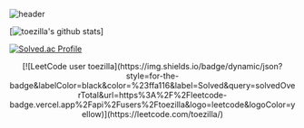 


![header](https://capsule-render.vercel.app/api?type=waving&color=E7BD42&height=300&section=header&text=WELCOME%20&fontSize=90&animation=fadeIn&fontAlignY=38&desc=Toezillla's%20GitHub%20Profile&descAlignY=51&descAlign=62)

[![toezilla's github stats](https://github-readme-stats.vercel.app/api?username=toezilla&show_icons=true&theme=gruvbox)]

[![Solved.ac Profile](http://mazassumnida.wtf/api/v2/generate_badge?boj=toadzilla)](https://solved.ac/toadzilla/)</center>

<center>[![LeetCode user toezilla](https://img.shields.io/badge/dynamic/json?style=for-the-badge&labelColor=black&color=%23ffa116&label=Solved&query=solvedOverTotal&url=https%3A%2F%2Fleetcode-badge.vercel.app%2Fapi%2Fusers%2Ftoezilla&logo=leetcode&logoColor=yellow)](https://leetcode.com/toezilla/)</center>

<!--
**toezilla/toezilla** is a ✨ _special_ ✨ repository because its `README.md` (this file) appears on your GitHub profile.

Here are some ideas to get you started:

- 🔭 I’m currently working on ...
- 🌱 I’m currently learning ...
- 👯 I’m looking to collaborate on ...
- 🤔 I’m looking for help with ...
- 💬 Ask me about ...
- 📫 How to reach me: ....
- 😄 Pronouns: ...
- ⚡ Fun fact: ....
-->
